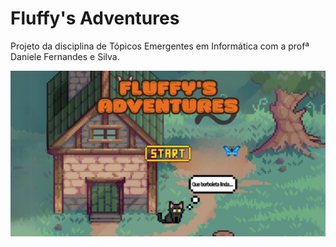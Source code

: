 # Fluffy's Adventures
Projeto da disciplina de Tópicos Emergentes em Informática com a profª Daniele Fernandes e Silva.

![Tela_inicial](https://github.com/Rafaela-Menezes/Fluffy-s-Adventures/blob/main/Tela%20inicial.PNG)

